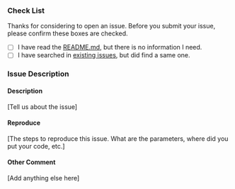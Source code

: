 ### Check List

Thanks for considering to open an issue. Before you submit your issue, please confirm these boxes are checked.

- [ ] I have read the [README.md](https://github.com/EyreFree/EFColorPicker/blob/master/README.md), but there is no information I need.
- [ ] I have searched in [existing issues](https://github.com/EyreFree/EFColorPicker/issues?utf8=%E2%9C%93&q=is%3Aissue), but did find a same one.

### Issue Description

#### Description

[Tell us about the issue]

#### Reproduce

[The steps to reproduce this issue. What are the parameters, where did you put your code, etc.]

#### Other Comment

[Add anything else here]
